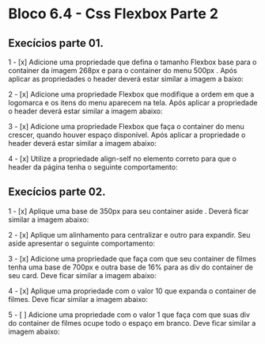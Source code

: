 # Bloco 6.4 - Css Flexbox Parte 2

## Execícios parte 01.

1 - [x] Adicione uma propriedade que defina o tamanho Flexbox base para o container da imagem 268px e 
para o container do menu 500px . Após aplicar as propriedades o header deverá estar similar a imagem a
baixo:

2 - [x] Adicione uma propriedade Flexbox que modifique a ordem em que a logomarca e os itens do menu 
aparecem na tela. Após aplicar a propriedade o header deverá estar similar a imagem abaixo:

3 - [x] Adicione uma propriedade Flexbox que faça o container do menu crescer, quando houver espaço 
disponível. Após aplicar a propriedade o header deverá estar similar a imagem abaixo:

4 - [x] Utilize a propriedade align-self no elemento correto para que o header da página tenha o seguinte 
comportamento:

## Execícios parte 02.

1 - [x] Aplique uma base de 350px para seu container aside . Deverá ficar similar a imagem abaixo:

2 - [x] Aplique um alinhamento para centralizar e outro para expandir. Seu aside apresentar o seguinte 
comportamento:

3 - [x] Adicione uma propriedade que faça com que seu container de filmes tenha uma base de 700px e outra 
base de 16% para as div do container de seu card. Deve ficar similar a imagem abaixo:

4 - [x] Aplique uma propriedade com o valor 10 que expanda o container de filmes. Deve ficar similar a 
imagem abaixo:

5 - [ ] Adicione uma propriedade com o valor 1 que faça com que suas div do container de filmes ocupe 
todo o espaço em branco. Deve ficar similar a imagem abaixo:
